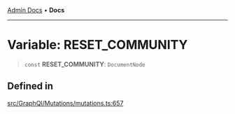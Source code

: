 [Admin Docs](/) • **Docs**

***

# Variable: RESET\_COMMUNITY

> `const` **RESET\_COMMUNITY**: `DocumentNode`

## Defined in

[src/GraphQl/Mutations/mutations.ts:657](https://github.com/PalisadoesFoundation/talawa-admin/blob/main/src/GraphQl/Mutations/mutations.ts#L657)
